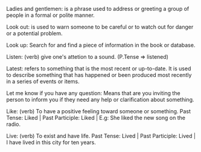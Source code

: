 Ladies and gentlemen: is a phrase used to address or greeting a group of people in a formal or polite manner.

Look out: is used to warn someone to be careful or to watch out for danger or a potential problem.

Look up: Search for and find a piece of information in the book or database. 

Listen: (verb) give one's attetion to a sound. (P.Tense => listened)

Latest: refers to something that is the most recent or up-to-date. It is used to describe something that has happened or been produced most recently in a series of events or items.

Let me know if you have any question: Means that are you inviting the person to inform you if they need any help or clarification about something.

Like: (verb) To have a positive feeling toward someone or something. Past Tense: Liked | Past Participle: Liked | E.g: She liked the new song on the radio. 

Live: (verb) To exist and have life. Past Tense: Lived | Past Participle: Lived | I have lived in this city for ten years.  

